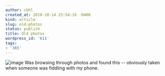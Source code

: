 ```yaml
---
author: cbhl
created_at: 2010-10-14 23:54:16 -0400
kind: article
slug: old-photos
status: publish
title: Old photos
wordpress_id: '611'
tags:
- '365'
---
```


![image](//images.michael-chang.ca/blog/wp-content/uploads/2010/10/wpid-IMG_20101008_202619.jpg)
Was browsing through photos and found this -- obviously taken when
someone was fiddling with my phone.
